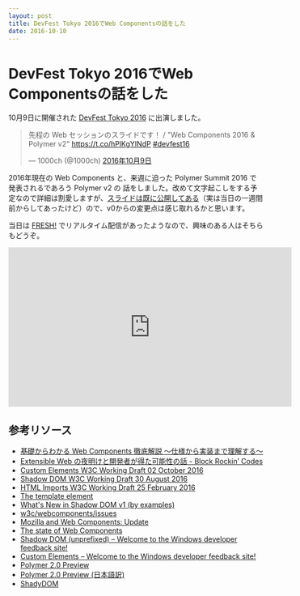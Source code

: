 ```yaml
---
layout: post
title: DevFest Tokyo 2016でWeb Componentsの話をした
date: 2016-10-10
---
```


# DevFest Tokyo 2016でWeb Componentsの話をした

10月9日に開催された [DevFest Tokyo 2016](http://gdg-tokyo.connpass.com/event/38927/) に出演しました。

<blockquote class="twitter-tweet" data-lang="ja"><p lang="ja" dir="ltr">先程の Web セッションのスライドです！ / &quot;Web Components 2016 &amp; Polymer v2&quot; <a href="https://t.co/hPlKgYINdP">https://t.co/hPlKgYINdP</a> <a href="https://twitter.com/hashtag/devfest16?src=hash">#devfest16</a></p>&mdash; 1000ch (@1000ch) <a href="https://twitter.com/1000ch/status/785015190576173056">2016年10月9日</a></blockquote>

2016年現在の Web Components と、来週に迫った Polymer Summit 2016 で発表されるであろう Polymer v2 の
話をしました。改めて文字起こしをする予定なので詳細は割愛しますが、[スライドは既に公開してある](https://1000ch.github.io/slide/webcomponents-2016/)（実は当日の一週間前からしてあったけど）ので、v0からの変更点は感じ取れるかと思います。

<script async class="speakerdeck-embed" data-id="281fd0b34e4043bea8bf8389f78dc93c" data-ratio="1.6" src="//speakerdeck.com/assets/embed.js"></script>

当日は [FRESH!](https://abemafresh.tv/) でリアルタイム配信があったようなので、興味のある人はそちらもどうぞ。

<iframe width="560" height="315" src="https://abemafresh.tv/embed/45509" frameborder="0" allowfullscreen></iframe>

## 参考リソース

- [基礎からわかる Web Components 徹底解説 〜仕様から実装まで理解する〜](https://html5experts.jp/series/web-components-2/)
- [Extensible Web の夜明けと開発者が得た可能性の話 - Block Rockin’ Codes](http://jxck.hatenablog.com/entry/extendthewebforward)
- [Custom Elements W3C Working Draft 02 October 2016](https://www.w3.org/TR/custom-elements/)
- [Shadow DOM W3C Working Draft 30 August 2016](https://www.w3.org/TR/shadow-dom/)
- [HTML Imports W3C Working Draft 25 February 2016](https://www.w3.org/TR/html-imports/)
- [The template element](https://www.w3.org/TR/html5/scripting-1.html#the-template-element)
- [What's New in Shadow DOM v1 (by examples)](http://hayato.io/2016/shadowdomv1/)
- [w3c/webcomponents/issues](https://github.com/w3c/webcomponents/issues)
- [Mozilla and Web Components: Update](https://hacks.mozilla.org/2014/12/mozilla-and-web-components/)
- [The state of Web Components](https://hacks.mozilla.org/2015/06/the-state-of-web-components/)
- [Shadow DOM (unprefixed) – Welcome to the Windows developer feedback site!](https://wpdev.uservoice.com/forums/257854-microsoft-edge-developer/suggestions/6263785-shadow-dom-unprefixed)
- [Custom Elements – Welcome to the Windows developer feedback site!](https://wpdev.uservoice.com/forums/257854-microsoft-edge-developer/suggestions/6261298-custom-elements)
- [Polymer 2.0 Preview](https://www.polymer-project.org/1.0/blog/2016-09-09-polymer-2.0)
- [Polymer 2.0 Preview (日本語訳)](http://qiita.com/yoichiro6642/items/b08fe6adc547e6c9d49e)
- [ShadyDOM](https://github.com/webcomponents/shadydom)
